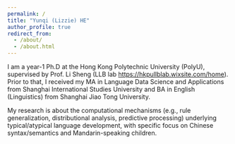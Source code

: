 ```yaml
---
permalink: /
title: "Yunqi (Lizzie) HE"
author_profile: true
redirect_from: 
  - /about/
  - /about.html
---
```

I am a year-1 Ph.D at the Hong Kong Polytechnic University (PolyU), supervised by Prof. Li Sheng (LLB lab https://hkpullblab.wixsite.com/home). Prior to that, I received my MA in Language Data Science and Applications from Shanghai International Studies University and BA in English (Linguistics) from Shanghai Jiao Tong University.

My research is about the computational mechanisms (e.g., rule generalization, distributional analysis, predictive processing) underlying typical/atypical language development, with specific focus on Chinese syntax/semantics and Mandarin-speaking children.

